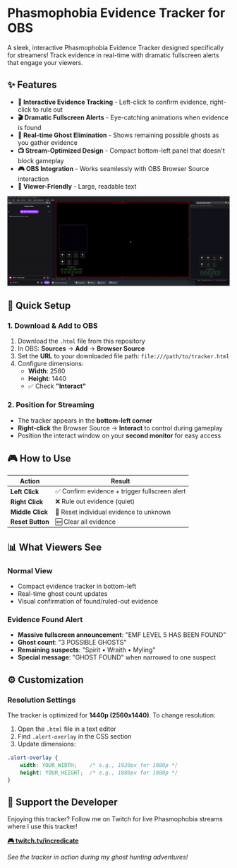 # Phasmophobia Evidence Tracker for OBS

A sleek, interactive Phasmophobia Evidence Tracker designed specifically for streamers! Track evidence in real-time with dramatic fullscreen alerts that engage your viewers.

## ✨ Features

- **🎯 Interactive Evidence Tracking** - Left-click to confirm evidence, right-click to rule out
- **🎬 Dramatic Fullscreen Alerts** - Eye-catching animations when evidence is found
- **👻 Real-time Ghost Elimination** - Shows remaining possible ghosts as you gather evidence
- **📺 Stream-Optimized Design** - Compact bottom-left panel that doesn't block gameplay
- **🎮 OBS Integration** - Works seamlessly with OBS Browser Source interaction
- **📱 Viewer-Friendly** - Large, readable text

![Demonstration](https://github.com/LindenSec/PhasmophobiaEvidenceTracker/blob/main/Demo.gif)

## 🚀 Quick Setup

### 1. Download & Add to OBS
1. Download the `.html` file from this repository
2. In OBS: **Sources** → **Add** → **Browser Source**
3. Set the **URL** to your downloaded file path: `file:///path/to/tracker.html`
4. Configure dimensions:
   - **Width**: 2560
   - **Height**: 1440
   - ✅ Check **"Interact"**

### 2. Position for Streaming
- The tracker appears in the **bottom-left corner**
- **Right-click** the Browser Source → **Interact** to control during gameplay
- Position the interact window on your **second monitor** for easy access

## 🎮 How to Use

| Action | Result |
|--------|--------|
| **Left Click** | ✅ Confirm evidence + trigger fullscreen alert |
| **Right Click** | ❌ Rule out evidence (quiet) |
| **Middle Click** | 🔄 Reset individual evidence to unknown |
| **Reset Button** | 🆕 Clear all evidence |

## 📊 What Viewers See

### Normal View
- Compact evidence tracker in bottom-left
- Real-time ghost count updates
- Visual confirmation of found/ruled-out evidence

### Evidence Found Alert
- **Massive fullscreen announcement**: "EMF LEVEL 5 HAS BEEN FOUND"
- **Ghost count**: "3 POSSIBLE GHOSTS"
- **Remaining suspects**: "Spirit • Wraith • Myling"
- **Special message**: "GHOST FOUND" when narrowed to one suspect

## ⚙️ Customization

### Resolution Settings
The tracker is optimized for **1440p (2560x1440)**. To change resolution:

1. Open the `.html` file in a text editor
2. Find `.alert-overlay` in the CSS section
3. Update dimensions:
```css
.alert-overlay {
    width: YOUR_WIDTH;    /* e.g., 1920px for 1080p */
    height: YOUR_HEIGHT;  /* e.g., 1080px for 1080p */
}
```
## 💜 Support the Developer

Enjoying this tracker? Follow me on Twitch for live Phasmophobia streams where I use this tracker!

**[🎮 twitch.tv/incredicate](https://twitch.tv/incredicate)**

*See the tracker in action during my ghost hunting adventures!*
